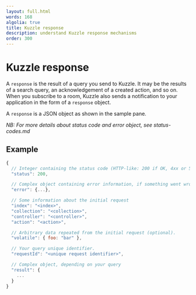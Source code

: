 ```yaml
---
layout: full.html
words: 168
algolia: true
title: Kuzzle response
description: understand Kuzzle response mechanisms
order: 300
---
```


# Kuzzle response

A `response` is the result of a query you send to Kuzzle.
It may be the results of a search query, an acknowledgement of a created action, and so on.
When you subscribe to a room, Kuzzle also sends a notification to your application in the form of a `response` object.

A `response` is a JSON object as shown in the sample pane.

_NB: For more details about status code and error object, see status-codes.md_

## Example

```javascript
{
  // Integer containing the status code (HTTP-like: 200 if OK, 4xx or 5xx in case of error)
  "status": 200,

  // Complex object containing error information, if something went wrong (null if OK)
  "error": {...},

  // Some information about the initial request
  "index": "<index>",
  "collection": "<collection>",
  "controller": "<controller>",
  "action": "<action>",

  // Arbitrary data repeated from the initial request (optional).
  "volatile": { foo: "bar" },

  // Your query unique identifier.
  "requestId": "<unique request identifier>",

  // Complex object, depending on your query
  "result": {
    ...
  }
}
```
